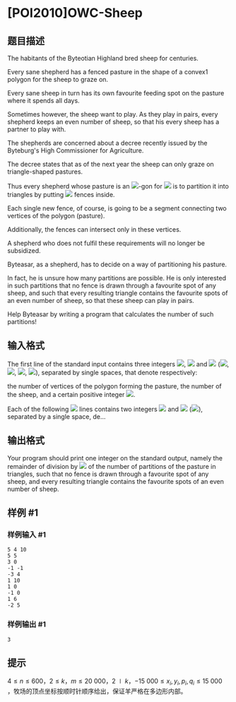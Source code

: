# [POI2010]OWC-Sheep

## 题目描述

The habitants of the Byteotian Highland bred sheep for centuries.

Every sane shepherd has a fenced pasture in the shape of a convex1 polygon    for the sheep to graze on.

Every sane sheep in turn has its own favourite feeding spot on the pasture where it spends all days.

Sometimes however, the sheep want to play. As they play in pairs, every shepherd keeps an even number of sheep,    so that his every sheep has a partner to play with.

The shepherds are concerned about a decree recently issued by the Byteburg's High Commissioner for Agriculture.

The decree states that as of the next year the sheep can only graze on triangle-shaped pastures.

Thus every shepherd whose pasture is an ![](http://main.edu.pl/images/OI17/owc-en-tex.1.png)-gon for ![](http://main.edu.pl/images/OI17/owc-en-tex.2.png) is to partition it into triangles by putting ![](http://main.edu.pl/images/OI17/owc-en-tex.3.png)    fences inside.

Each single new fence, of course, is going to be a segment connecting two vertices of the polygon (pasture).

Additionally, the fences can intersect only in these vertices.

A shepherd who does not fulfil these requirements will no longer be subsidized.

Byteasar, as a shepherd, has to decide on a way of partitioning his pasture.

In fact, he is unsure how many partitions are possible. He is only interested in such partitions    that no fence is drawn through a favourite spot of any sheep, and such that every resulting triangle    contains the favourite spots of an even number of sheep, so that these sheep can play in pairs.

Help Byteasar by writing a program that calculates the number of such partitions!


## 输入格式

The first line of the standard input contains three integers ![](http://main.edu.pl/images/OI17/owc-en-tex.4.png), ![](http://main.edu.pl/images/OI17/owc-en-tex.5.png) and ![](http://main.edu.pl/images/OI17/owc-en-tex.6.png)    (![](http://main.edu.pl/images/OI17/owc-en-tex.7.png), ![](http://main.edu.pl/images/OI17/owc-en-tex.8.png), ![](http://main.edu.pl/images/OI17/owc-en-tex.9.png), ![](http://main.edu.pl/images/OI17/owc-en-tex.10.png)),    separated by single spaces, that denote respectively:

the number of vertices of the polygon forming the pasture,    the number of the sheep, and a certain positive integer ![](http://main.edu.pl/images/OI17/owc-en-tex.11.png).

Each of the following ![](http://main.edu.pl/images/OI17/owc-en-tex.12.png) lines contains two integers ![](http://main.edu.pl/images/OI17/owc-en-tex.13.png) and ![](http://main.edu.pl/images/OI17/owc-en-tex.14.png)    (![](http://main.edu.pl/images/OI17/owc-en-tex.15.png)), separated by a single space,    de…


## 输出格式

Your program should print one integer on the standard output,    namely the remainder of division by ![](http://main.edu.pl/images/OI17/owc-en-tex.22.png) of the number of partitions of the pasture in triangles,    such that no fence is drawn through a favourite spot of any sheep, and every resulting triangle    contains the favourite spots of an even number of sheep.


## 样例 #1

### 样例输入 #1
```
5 4 10
5 5
3 0
-1 -1
-3 4
1 10
1 0
-1 0
1 6
-2 5
```

### 样例输出 #1

```
3
```

## 提示

$4\le n\le 600$，$2\le k$，$m\le 20\ 000$，$2\mid k$，$-15\ 000\le x_i,y_i,p_i,q_i\le 15\ 000$ ，牧场的顶点坐标按顺时针顺序给出，保证羊严格在多边形内部。 

